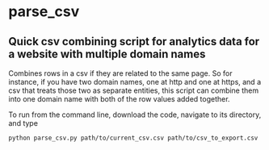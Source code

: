 # parse_csv
## Quick csv combining script for analytics data for a website with multiple domain names

Combines rows in a csv if they are related to the same page. So for instance, if you have two domain names, one at http and one at https, and a csv that treats those two as separate entities, this script can combine them into one domain name with both of the row values added together. 

To run from the command line, download the code, navigate to its directory, and type 

```
python parse_csv.py path/to/current_csv.csv path/to/csv_to_export.csv
```
